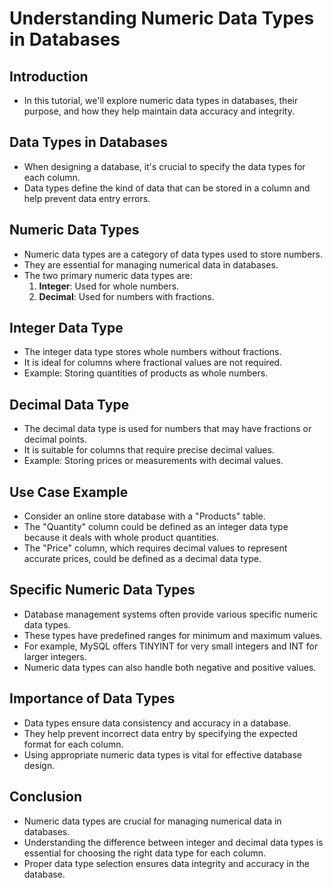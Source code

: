 # Understanding Numeric Data Types in Databases

## Introduction
- In this tutorial, we'll explore numeric data types in databases, their purpose, and how they help maintain data accuracy and integrity.

## Data Types in Databases
- When designing a database, it's crucial to specify the data types for each column.
- Data types define the kind of data that can be stored in a column and help prevent data entry errors.

## Numeric Data Types
- Numeric data types are a category of data types used to store numbers.
- They are essential for managing numerical data in databases.
- The two primary numeric data types are:
  1. **Integer**: Used for whole numbers.
  2. **Decimal**: Used for numbers with fractions.

## Integer Data Type
- The integer data type stores whole numbers without fractions.
- It is ideal for columns where fractional values are not required.
- Example: Storing quantities of products as whole numbers.

## Decimal Data Type
- The decimal data type is used for numbers that may have fractions or decimal points.
- It is suitable for columns that require precise decimal values.
- Example: Storing prices or measurements with decimal values.

## Use Case Example
- Consider an online store database with a "Products" table.
- The "Quantity" column could be defined as an integer data type because it deals with whole product quantities.
- The "Price" column, which requires decimal values to represent accurate prices, could be defined as a decimal data type.

## Specific Numeric Data Types
- Database management systems often provide various specific numeric data types.
- These types have predefined ranges for minimum and maximum values.
- For example, MySQL offers TINYINT for very small integers and INT for larger integers.
- Numeric data types can also handle both negative and positive values.

## Importance of Data Types
- Data types ensure data consistency and accuracy in a database.
- They help prevent incorrect data entry by specifying the expected format for each column.
- Using appropriate numeric data types is vital for effective database design.

## Conclusion
- Numeric data types are crucial for managing numerical data in databases.
- Understanding the difference between integer and decimal data types is essential for choosing the right data type for each column.
- Proper data type selection ensures data integrity and accuracy in the database.
